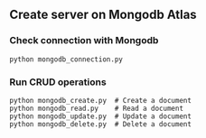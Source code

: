 ## Create server on Mongodb Atlas

### Check connection with Mongodb

```
python mongodb_connection.py
```

### Run CRUD operations

```
python mongodb_create.py  # Create a document
python mongodb_read.py    # Read a document
python mongodb_update.py  # Update a document
python mongodb_delete.py  # Delete a document
```
